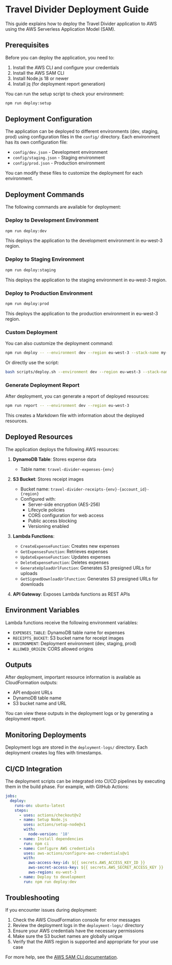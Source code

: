# Travel Divider Deployment Guide

This guide explains how to deploy the Travel Divider application to AWS using the AWS Serverless Application Model (SAM).

## Prerequisites

Before you can deploy the application, you need to:

1. Install the AWS CLI and configure your credentials
2. Install the AWS SAM CLI
3. Install Node.js 18 or newer
4. Install jq (for deployment report generation)

You can run the setup script to check your environment:

```bash
npm run deploy:setup
```

## Deployment Configuration

The application can be deployed to different environments (dev, staging, prod) using configuration files in the `config/` directory. Each environment has its own configuration file:

- `config/dev.json` - Development environment
- `config/staging.json` - Staging environment
- `config/prod.json` - Production environment

You can modify these files to customize the deployment for each environment.

## Deployment Commands

The following commands are available for deployment:

### Deploy to Development Environment

```bash
npm run deploy:dev
```

This deploys the application to the development environment in eu-west-3 region.

### Deploy to Staging Environment

```bash
npm run deploy:staging
```

This deploys the application to the staging environment in eu-west-3 region.

### Deploy to Production Environment

```bash
npm run deploy:prod
```

This deploys the application to the production environment in eu-west-3 region.

### Custom Deployment

You can also customize the deployment command:

```bash
npm run deploy -- --environment dev --region eu-west-3 --stack-name my-travel-divider
```

Or directly use the script:

```bash
bash scripts/deploy.sh --environment dev --region eu-west-3 --stack-name my-travel-divider
```

### Generate Deployment Report

After deployment, you can generate a report of deployed resources:

```bash
npm run report -- --environment dev --region eu-west-3
```

This creates a Markdown file with information about the deployed resources.

## Deployed Resources

The application deploys the following AWS resources:

1. **DynamoDB Table**: Stores expense data
   - Table name: `travel-divider-expenses-{env}`

2. **S3 Bucket**: Stores receipt images
   - Bucket name: `travel-divider-receipts-{env}-{account_id}-{region}`
   - Configured with:
     - Server-side encryption (AES-256)
     - Lifecycle policies
     - CORS configuration for web access
     - Public access blocking
     - Versioning enabled

3. **Lambda Functions**:
   - `CreateExpenseFunction`: Creates new expenses
   - `GetExpensesFunction`: Retrieves expenses
   - `UpdateExpenseFunction`: Updates expenses
   - `DeleteExpenseFunction`: Deletes expenses
   - `GenerateUploadUrlFunction`: Generates S3 presigned URLs for uploads
   - `GetSignedDownloadUrlFunction`: Generates S3 presigned URLs for downloads

4. **API Gateway**: Exposes Lambda functions as REST APIs

## Environment Variables

Lambda functions receive the following environment variables:

- `EXPENSES_TABLE`: DynamoDB table name for expenses
- `RECEIPTS_BUCKET`: S3 bucket name for receipt images
- `ENVIRONMENT`: Deployment environment (dev, staging, prod)
- `ALLOWED_ORIGIN`: CORS allowed origins

## Outputs

After deployment, important resource information is available as CloudFormation outputs:

- API endpoint URLs
- DynamoDB table name
- S3 bucket name and URL

You can view these outputs in the deployment logs or by generating a deployment report.

## Monitoring Deployments

Deployment logs are stored in the `deployment-logs/` directory. Each deployment creates log files with timestamps.

## CI/CD Integration

The deployment scripts can be integrated into CI/CD pipelines by executing them in the build phase. For example, with GitHub Actions:

```yaml
jobs:
  deploy:
    runs-on: ubuntu-latest
    steps:
      - uses: actions/checkout@v2
      - name: Setup Node.js
        uses: actions/setup-node@v1
        with:
          node-version: '18'
      - name: Install dependencies
        run: npm ci
      - name: Configure AWS credentials
        uses: aws-actions/configure-aws-credentials@v1
        with:
          aws-access-key-id: ${{ secrets.AWS_ACCESS_KEY_ID }}
          aws-secret-access-key: ${{ secrets.AWS_SECRET_ACCESS_KEY }}
          aws-region: eu-west-3
      - name: Deploy to development
        run: npm run deploy:dev
```

## Troubleshooting

If you encounter issues during deployment:

1. Check the AWS CloudFormation console for error messages
2. Review the deployment logs in the `deployment-logs/` directory
3. Ensure your AWS credentials have the necessary permissions
4. Make sure the S3 bucket names are globally unique
5. Verify that the AWS region is supported and appropriate for your use case

For more help, see the [AWS SAM CLI documentation](https://docs.aws.amazon.com/serverless-application-model/latest/developerguide/serverless-sam-cli-command-reference.html).